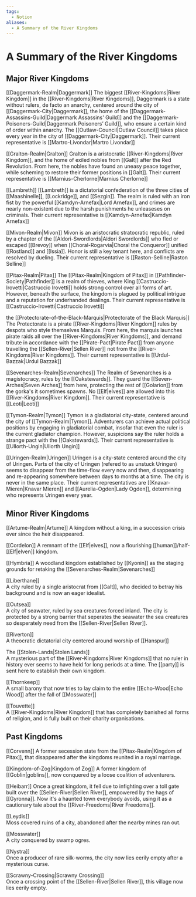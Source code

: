 ```yaml
---
tags:
  - Notion
aliases:
  - A Summary of the River Kingdoms
---
```

# A Summary of the River Kingdoms
## Major River Kingdoms
[[Daggermark-Realm|Daggermark]]
The biggest [[River-Kingdoms|River Kingdom]] in the [[River-Kingdoms|River Kingdoms]], Daggermark is a state without rulers, de facto an anarchy, centered around the city of [[Daggermark-City|Daggermark]], the home of the [[Daggermark-Assassins-Guild|Daggermark Assassins' Guild]] and the [[Daggermark-Poisoners-Guild|Daggermark Poisoners’ Guild]], who ensure a certain kind of order within anarchy. The [[Outlaw-Council|Outlaw Council]] takes place every year in the city of [[Daggermark-City|Daggermark]].
Their current representative is [[Martro-Livondar|Martro Livondar]]

[[Gralton-Realm|Gralton]]
Gralton is a aristocratic [[River-Kingdoms|River Kingdom]], and the home of exiled nobles from [[Galt]] after the Red Revolution. From here, the nobles have found an uneasy peace together, while scheming to restore their former positions in [[Galt]]. 
Their current representative is [[Marnius-Cherlorne|Marnius Cherlorne]]

[[Lambreth]]
[[Lambreth]] is a dictatorial confederation of the three cities of [[Maashinelle]], [[Lockridge]], and [[Sezgin]]. The realm is ruled with an iron fist by the powerful [[Kamdyn-Arnefax|Lord Arnefax]], and crimes are nearly non-existent due to the harsh punishments he unleaseses on criminals. 
Their current representative is [[Kamdyn-Arnefax|Kamdyn Arnefax]]

[[Mivon-Realm|Mivon]]
Mivon is an aristocratic stratocratic republic, ruled by a chapter of the [[Aldori-Swordlords|Aldori Swordlords]] who fled or escaped [[Brevoy]] when [[Choral-Rogarvia|Choral the Conqueror]] unified [[Rostland]] and [[Issia]]. Honor is still a key tenant here, and conflicts are resolved by dueling. 
Their current representative is [[Raston-Selline|Raston Selline]]

[[Pitax-Realm|Pitax]]
The [[Pitax-Realm|Kingdom of Pitax]] in [[Pathfinder-Society|Pathfinder]] is a realm of thieves, where King [[Castruccio-Irovetti|Castruccio Irovetti]] holds strong control over all forms of art. However, beneath the surface, the kingdom is plagued by political intrigue and a reputation for underhanded dealings.
Their current representative is [[Castruccio-Irovetti|Castruccio Irovetti]]

the [[Protectorate-of-the-Black-Marquis|Protectorate of the Black Marquis]]
The Protectorate is a pirate [[River-Kingdoms|River Kingdom]] rules by despots who style themselves Marquis. From here, the marquis launches pirate raids all over the [[River-Kingdoms|River Kingdoms]], and demand tribute in accordance with the [[Pirate-Pact|Pirate Pact]] from anyone travelling the [[Sellen-River|Sellen River]] not from the [[River-Kingdoms|River Kingdoms]]. 
Their current representative is [[Urdul-Bazzak|Urdul Bazzak]]

[[Sevenarches-Realm|Sevenarches]]
The Realm of Sevenarches is a magistocracy, rules by the [[Oakstewards]]. They guard the [[Seven-Arches|Seven Arches]] from here, protecting the rest of [[Golarion]] from the gorka's it sometimes spawns. No [[Elf|elves]] are allowed into this [[River-Kingdoms|River Kingdom]].
Their current representative is [[Leoti|Leoti]]

[[Tymon-Realm|Tymon]]
Tymon is a gladiatorial city-state, centered around the city of [[Tymon-Realm|Tymon]]. Adventurers can achieve actual political positions by engaging in gladiatorial combat, insofar that even the ruler is the current gladiator champion. However, suspicions say the ruler holds a strange pact with the [[Oakstewards]]. 
Their current representative is [[Ullorth-Ungin|Ullorth Ungin]]

[[Uringen-Realm|Uringen]]
Uringen is a city-state centered around the city of Uringen. Parts of the city of Uringen (refered to as unstuck Uringen) seems to disappear from the time-flow every now and then, disappearing and re-appearing somewhere between days to months at a time. The city is never in the same place. 
Their current representatives are [[Knavar-Mieren|Knavar Mieren]] and [[Aurelia-Ogden|Lady Ogden]], determining who represents Uringen every year. 

## Minor River Kingdoms
[[Artume-Realm|Artume]] 
A kingdom without a king, in a succession crisis ever since the heir disappeared.  

[[Cordelon]] 
A remnant of the [[Elf|elves]], now a flourishing [[human]]/half-[[Elf|elven]] kingdom.     

[[Hymbria]] 
A woodland kingdom established by [[Kyonin]] as the staging grounds for retaking the [[Sevenarches-Realm|Sevenarches]]  

[[Liberthane]]  
A city ruled by a single aristocrat from [[Galt]], who decided to betray his background and is now an eager idealist.

[[Outsea]]  
A city of seawater, ruled by sea creatures forced inland. The city is protected by a strong barrier that seperates the seawater the sea creatures so desperately need from the [[Sellen-River|Sellen River]].

[[Riverton]]  
A theocratic dictatorial city centered around worship of [[Hanspur]]

The [[Stolen-Lands|Stolen Lands]]  
A mysterious part of the [[River-Kingdoms|River Kingdoms]] that no ruler in history ever seems to have held for long periods at a time. The [[party]] is sent here to establish their own kingdom. 

[[Thornkeep]]  
A small barony that now tries to lay claim to the entire [[Echo-Wood|Echo Wood]] after the fall of [[Mosswater]]

[[Touvette]]  
A [[River-Kingdoms|River Kingdom]] that has completely banished all forms of religion, and is fully built on their charity organisations. 
## Past Kingdoms
[[Corvenn]]
A former secession state from the [[Pitax-Realm|Kingdom of Pitax]], that disappeared after the kingdoms reunited in a royal marriage.

[[Kingdom-of-Zog|Kingdom of Zog]]
A former kingdom of [[Goblin|goblins]], now conquered by a loose coalition of adventurers.

[[Heibarr]]
Once a great kingdom, it fell due to infighting over a toll gate built over the [[Sellen-River|Sellen River]], empowered by the hags of [[Gyronna]]. Now it's a haunted town everybody avoids, using it as a cautionary tale about the [[River-Freedoms|River Freedoms]].

[[Leydis]]  
Moss covered ruins of a city, abandoned after the nearby mines ran out.

[[Mosswater]]  
A city conquered by swamp ogres.

[[Nystra]]  
Once a producer of rare silk-worms, the city now lies eerily empty after a mysterious curse.

[[Scrawny-Crossing|Scrawny Crossing]]  
Once a crossing point of the [[Sellen-River|Sellen River]], this village now lies eerily empty.
